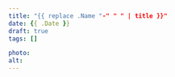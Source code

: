 ```yaml
---
title: "{{ replace .Name "-" " " | title }}"
date: {{ .Date }}
draft: true
tags: []

photo: 
alt:
---
```

